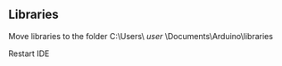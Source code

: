 ## Libraries

Move libraries to the folder
C:\Users\ _user_ \Documents\Arduino\libraries

Restart IDE